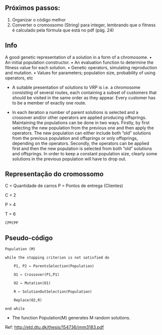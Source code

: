 ## Próximos passos:
1. Organizar o código melhor
2. Converter o cromossomo (String) para integer, lembrando que o fitness é calculado pela fórmula que está no pdf (pág. 24)

## Info

A good genetic representation of a solution in a form of a chromosome.
• An initial population constructor.
• An evaluation function to determine the fitness value for each solution.
• Genetic operators, simulating reproduction and mutation.
• Values for parameters; population size, probability of using operators, etc


- A suitable presentation of solutions to VRP is i.e. a chromosome consisting of several routes, each containing a subset of customers that should be visited in the same order as they appear.
Every customer has to be a member of exactly one route.

- In each iteration a number of parent solutions is selected and a crossover and/or other operators are applied producing offsprings. Maintaining the populations can be done in two ways. Firstly, by first selecting the new population from the previous one and then apply the operators. The new population can either include both ”old” solutions from the previous population and offsprings or only offsprings, depending on the operators.
Secondly, the operators can be applied first and then the new population is selected from both ”old” solutions and offsprings. In order to keep a constant population size, clearly some solutions in the previous population will have to drop out.

## Representação do cromossomo

C = Quantidade de carros
P = Pontos de entrega (Clientes)

C = 2

P = 4

T = 6

```
CPPCPP
```

## Pseudo-código

```
Population (M)

while the stopping criterion is not satisfied do

	P1, P2 ← ParentsSelection(Population)

	O1 ← Crossover(P1,P1)

	O2 ← Mutation(O1)

	R ← SolutionOutSelection(Population)

	Replace(O2,R)

end while
```
- The function Population(M) generates M random solutions.

Ref: http://etd.dtu.dk/thesis/154736/imm3183.pdf

